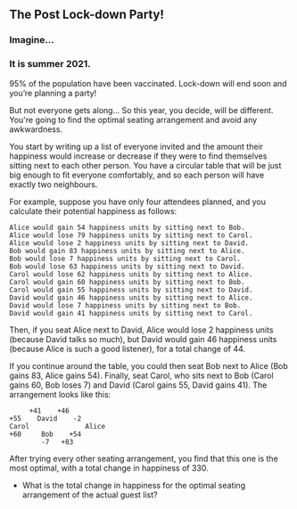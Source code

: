 ## The Post Lock-down Party! 
  
### Imagine… 
### It is summer 2021. 
95% of the population have been vaccinated. 
Lock-down will end soon and you’re planning a party! 
 
But not everyone gets along… So this year, you decide, will be different. You're going to find the optimal seating arrangement and avoid any awkwardness. 
 
You start by writing up a list of everyone invited and the amount their happiness would increase or decrease if they were to find themselves sitting next to each other person. You have a circular table that will be just big enough to fit everyone comfortably, and so each person will have exactly two neighbours. 
 
For example, suppose you have only four attendees planned, and you calculate their potential happiness as follows: 
 
```
Alice would gain 54 happiness units by sitting next to Bob. 
Alice would lose 79 happiness units by sitting next to Carol. 
Alice would lose 2 happiness units by sitting next to David. 
Bob would gain 83 happiness units by sitting next to Alice. 
Bob would lose 7 happiness units by sitting next to Carol. 
Bob would lose 63 happiness units by sitting next to David. 
Carol would lose 62 happiness units by sitting next to Alice. 
Carol would gain 60 happiness units by sitting next to Bob. 
Carol would gain 55 happiness units by sitting next to David. 
David would gain 46 happiness units by sitting next to Alice. 
David would lose 7 happiness units by sitting next to Bob. 
David would gain 41 happiness units by sitting next to Carol. 
```
 
Then, if you seat Alice next to David, Alice would lose 2 happiness units (because David talks so much), but David would gain 46 happiness units (because Alice is such a good listener), for a total change of 44. 
 
If you continue around the table, you could then seat Bob next to Alice (Bob gains 83, Alice gains 54). Finally, seat Carol, who sits next to Bob (Carol gains 60, Bob loses 7) and David (Carol gains 55, David gains 41). The arrangement looks like this: 
 
 ```
      +41    +46 
+55    David    -2 
Carol              Alice 
+60     Bob    +54 
         -7   +83 
```

After trying every other seating arrangement, you find that this one is the most optimal, with a total change in happiness of 330. 
 
* What is the total change in happiness for the optimal seating arrangement of the actual guest list? 
